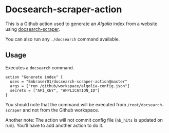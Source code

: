 # Docsearch-scraper-action

This is a Github action used to generate an _Algolia_ index from a website using
[docsearch-scraper](https://github.com/algolia/docsearch-scraper). 

You can also run any `./docsearch` command available.

## Usage

Executes a `docsearch` command.

```
action "Generate index" {
  uses = "Embraser01/docsearch-scraper-action@master"
  args = ["run /github/workspace/algolia-config.json"]
  secrets = ["API_KEY", "APPLICATION_ID"]
}
```

You should note that the command will be executed from `/root/docsearch-scraper` and not from
the Github workspace.


Another note: The action will not commit config file (`nb_hits` is updated on run). You'll have
to add another action to do it.
